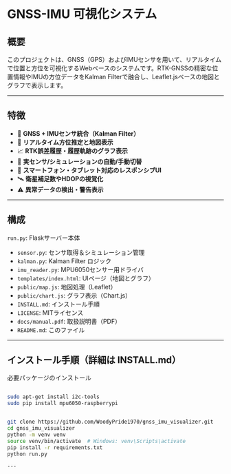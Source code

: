 # GNSS-IMU 可視化システム

## 概要

このプロジェクトは、GNSS（GPS）およびIMUセンサを用いて、リアルタイムで位置と方位を可視化するWebベースのシステムです。RTK-GNSSの精密な位置情報やIMUの方位データをKalman Filterで融合し、Leaflet.jsベースの地図とグラフで表示します。

---

## 特徴

- 📡 **GNSS + IMUセンサ統合（Kalman Filter）**
- 🧭 **リアルタイム方位推定と地図表示**
- 📈 **RTK誤差履歴・履歴軌跡のグラフ表示**
- 🧪 **実センサ/シミュレーションの自動/手動切替**
- 📱 **スマートフォン・タブレット対応のレスポンシブUI**
- 🛰 **衛星補足数やHDOPの視覚化**
- ⚠️ **異常データの検出・警告表示**

---

## 構成

 `run.py`: Flaskサーバー本体
- `sensor.py`: センサ取得＆シミュレーション管理
- `kalman.py`: Kalman Filter ロジック
- `imu_reader.py`: MPU6050センサー用ドライバ
- `templates/index.html`: UIページ（地図とグラフ）
- `public/map.js`: 地図処理（Leaflet）
- `public/chart.js`: グラフ表示（Chart.js）
- `INSTALL.md`: インストール手順
- `LICENSE`: MITライセンス
- `docs/manual.pdf`: 取扱説明書（PDF）
- `README.md`: このファイル

---

## インストール手順（詳細は INSTALL.md）
必要パッケージのインストール




```bash

sudo apt-get install i2c-tools
sudo pip install mpu6050-raspberrypi


git clone https://github.com/WoodyPride1970/gnss_imu_visualizer.git
cd gnss_imu_visualizer
python -m venv venv
source venv/bin/activate  # Windows: venv\Scripts\activate
pip install -r requirements.txt
python run.py

---


